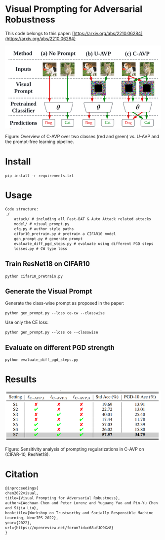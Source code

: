 # Visual Prompting for Adversarial Robustness

This code belongs to this paper: [https://arxiv.org/abs/2210.06284](https://arxiv.org/abs/2210.06284)


![overview](assets/overview.png)


Figure: Overview of C-AVP over two classes (red and green) vs. U-AVP and the prompt-free learning pipeline.



# Install 

`pip install -r requirements.txt`


# Usage



```
Code structure:
./
    attack/ # including all Fast-BAT & Auto Attack related attacks
    model/ # visual_prompt.py
    cfg.py # author style paths
    cifar10_pretrain.py # pretrain a CIFAR10 model
    gen_prompt.py # generate prompt
    evaluate_diff_pgd_steps.py # evaluate using different PGD steps
    losses.py # CW type loss
```

## Train ResNet18 on CIFAR10

`python cifar10_pretrain.py`

## Generate the Visual Prompt

Generate the class-wise prompt as proposed in the paper: 

`python gen_prompt.py --loss ce-cw --classwise`


Use only the CE loss:

`python gen_prompt.py --loss ce --classwise`


## Evaluate on different PGD strength


`python evaluate_diff_pgd_steps.py`

# Results

![results](assets/results.png)

Figure: Sensitivity analysis of prompting regularizations in C-AVP on (CIFAR-10, ResNet18).





# Citation


```
@inproceedings{
chen2022visual,
title={Visual Prompting for Adversarial Robustness},
author={Aochuan Chen and Peter Lorenz and Yuguang Yao and Pin-Yu Chen and Sijia Liu},
booktitle={Workshop on Trustworthy and Socially Responsible Machine Learning, NeurIPS 2022},
year={2022},
url={https://openreview.net/forum?id=c68ufJO9Xz8}
}
```

